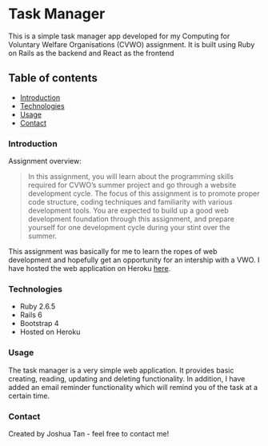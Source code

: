 # Task Manager
This is a simple task manager app developed for my Computing for Voluntary Welfare Organisations (CVWO) assignment.
It is built using Ruby on Rails as the backend and React as the frontend

## Table of contents
- [Introduction](#introduction)
- [Technologies](#technologies)
- [Usage](#usage)
- [Contact](#contact)

### Introduction
Assignment overview:
> In this assignment, you will learn about the programming skills required for CVWO’ssummer project and go through a website development cycle. The focus of this assignmentis to promote proper code structure, coding techniques and familiarity withvarious development tools. You are expected to build up a good web developmentfoundation through this assignment, and prepare yourself for one development cycleduring your stint over the summer.

This assignment was basically for me to learn the ropes of web development and hopefully get an opportunity for an intership with a VWO.
I have hosted the web application on Heroku [here](https://whispering-everglades-24844.herokuapp.com).

### Technologies
- Ruby 2.6.5
- Rails 6
- Bootstrap 4
- Hosted on Heroku

### Usage
The task manager is a very simple web application. It provides basic creating, reading, updating and deleting functionality. In addition, I have added an email reminder functionality which will remind you of the task at a certain time.

### Contact
Created by Joshua Tan - feel free to contact me!